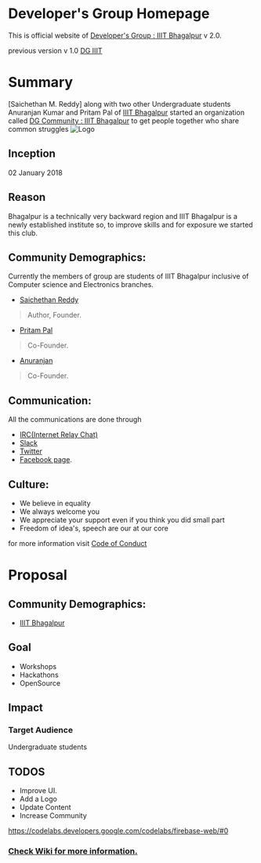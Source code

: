 # Developer's Group Homepage

This is official website of [Developer's Group : IIIT Bhagalpur](https://dgiiit.github.io) v 2.0.

previous version v 1.0 [DG IIIT](https://dgiiit.github.io/DG-IIITBH.github.io/IIITPreface.html)

# Summary
[Saichethan M. Reddy] along with two other  Undergraduate students Anuranjan Kumar and Pritam Pal of [IIIT Bhagalpur](http://iiitbh.ac.in) started an organization called  [DG Community : IIIT Bhagalpur](https://github.com/DGIIIT) to get people together who share common struggles 
![Logo](https://github.com/DGIIIT/DG-IIITBH.github.io/blob/master/img/logo.svg)
## Inception
02 January 2018
## Reason
Bhagalpur is a technically very backward region and IIIT Bhagalpur is a newly established institute so, to improve skills and for exposure we started this club. 
## Community Demographics:
Currently the members of group are students of IIIT Bhagalpur inclusive of Computer science and Electronics branches.
* [Saichethan Reddy](https://www.facebook.com/SaichethanReddyMiriyal) 
> Author, Founder.
* [Pritam Pal](https://www.facebook.com/pritampal99) 
> Co-Founder.
* [Anuranjan](https://www.facebook.com/anuranjan.kumar.188) 
> Co-Founder.
## Communication:
All the communications are done through 
* [IRC(Internet Relay Chat)](https://matrix.to/#/#DG_Community:matrix.org)
* [Slack](https://dgiiit.slack.com)
* [Twitter](https://twitter.com/DgIiit)
* [Facebook page](https://m.facebook.com/DG-Community-IIIT-Bhagalpur-177777156160101).

## Culture:
* We believe in equality
* We always welcome you
* We appreciate your support even if you think you did small part
* Freedom of idea's, speech are our at our core

for more information visit [Code of Conduct](https://dgiiit.github.io/conduct.html)

# Proposal

## Community Demographics:
* [IIIT Bhagalpur](http://iiitbh.ac.in)

## Goal
* Workshops
* Hackathons
* OpenSource

## Impact

### Target Audience
Undergraduate students




## TODOS

* Improve UI.
* Add a Logo
* Update Content
* Increase Community

https://codelabs.developers.google.com/codelabs/firebase-web/#0

### [Check Wiki for more information.](https://github.com/DGIIIT/DGIIIT.github.io/wiki)

